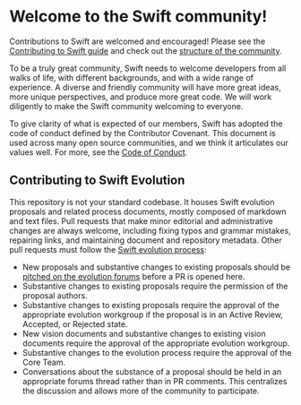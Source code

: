 # Welcome to the Swift community! 

Contributions to Swift are welcomed and encouraged! Please see the [Contributing to Swift guide](https://www.swift.org/contributing/) and check out the [structure of the community](https://www.swift.org/community/#community-structure).

To be a truly great community, Swift needs to welcome developers from all walks of life, with different backgrounds, and with a wide range of experience. A diverse and friendly community will have more great ideas, more unique perspectives, and produce more great code. We will work diligently to make the Swift community welcoming to everyone.

To give clarity of what is expected of our members, Swift has adopted the code of conduct defined by the Contributor Covenant. This document is used across many open source communities, and we think it articulates our values well. For more, see the [Code of Conduct](https://www.swift.org/code-of-conduct/).

## Contributing to Swift Evolution

This repository is not your standard codebase. It houses Swift evolution proposals and related process documents, mostly composed of markdown and text files. Pull requests that make minor editorial and administrative changes are always welcome, including fixing typos and grammar mistakes, repairing links, and maintaining document and repository metadata. Other pull requests must follow the [Swift evolution process](process.md):

- New proposals and substantive changes to existing proposals should be [pitched on the evolution forums](https://forums.swift.org/c/evolution/pitches/5) before a PR is opened here.
- Substantive changes to existing proposals require the permission of the proposal authors.
- Substantive changes to existing proposals require the approval of the appropriate evolution workgroup if the proposal is in an Active Review, Accepted, or Rejected state.
- New vision documents and substantive changes to existing vision documents require the approval of the appropriate evolution workgroup.
- Substantive changes to the evolution process require the approval of the Core Team.
- Conversations about the substance of a proposal should be held in an appropriate forums thread rather than in PR comments.  This centralizes the discussion and allows more of the community to participate.
